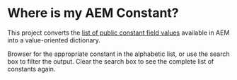 # Where is my AEM Constant?

This project converts the [list of public constant field values](https://www.adobe.io/experience-manager/reference-materials/6-5/javadoc/constant-values.html) available in AEM into a value-oriented dictionary.

Browser for the appropriate constant in the alphabetic list, or use the search box to filter the output. Clear the search box to see the complete list of constants again.